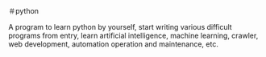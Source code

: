 ＃python

A program to learn python by yourself, start writing various difficult programs from entry, learn artificial intelligence, machine learning, crawler, web development, automation operation and maintenance, etc.

